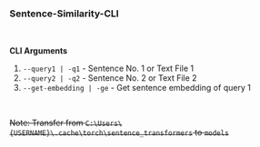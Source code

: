 ### **Sentence-Similarity-CLI**

<br>

**CLI Arguments**

1. `--query1 | -q1` - Sentence No. 1 or Text File 1
2. `--query2 | -q2` - Sentence No. 2 or Text File 2
3. `--get-embedding | -ge` - Get sentence embedding of query 1

<br>

~~Note: Transfer from `C:\Users\{USERNAME}\.cache\torch\sentence_transformers` to `models`~~